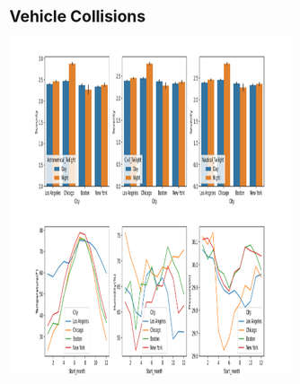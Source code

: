 # Vehicle Collisions

<img src="image.png" width="1000" height="300">

<img src="image2.png" width="1000" height="300">
